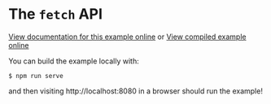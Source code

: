 # The `fetch` API

[View documentation for this example online][dox] or [View compiled example
online][compiled]

[compiled]: https://rustwasm.github.io/wasm-bindgen/exbuild/fetch/
[dox]: https://rustwasm.github.io/docs/wasm-bindgen/examples/fetch.html

You can build the example locally with:

```
$ npm run serve
```

and then visiting http://localhost:8080 in a browser should run the example!
